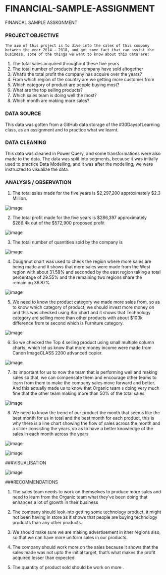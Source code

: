 # FINANCIAL-SAMPLE-ASSIGNMENT

FINANCAL SAMPLE ASSKGNMENT
### PROJECT OBJECTIVE
	The aim of this project is to dive into the sales of this company between the year 2014 – 2018, and get some fact that can assist the business, some of the things we want to know about this data are:
1.	The total sales acquired throughout these five years
2.	The total number of products the company have sold altogether
3.	What’s the total profit the company has acquire over the years?
4.	From which region of the country are we getting more customer from
5.	Which category of product are people buying most?
6.	What are the top selling products?
7.	Which sales team is doing well the most?
8.	Which month are making more sales?
### DATA SOURCE
This data was gotten from a GitHub data storage of the #30DaysofLearning class, as an assignment and to practice what we learnt.

### DATA CLEANING
This data was cleaned in Power Query, and some transformations were also made to the data.
The data was split into segments, because it was initially used to practice Data Modelling, and it was after the modelling, we were instructed to visualize the data.

 
### ANALYSIS / OBSERVATION
1.	The total sales made for the five years is $2,297,200 approximately $2.3 Million.

 ![image](https://user-images.githubusercontent.com/106377378/180289735-c701f0bf-9bcf-4c47-9052-57fddc637084.png)


2.	The total profit made for the five years is $286,397 approximately $286.4k out of the $572,900 proposed profit
 
![image](https://user-images.githubusercontent.com/106377378/180289666-f64e0508-5f32-4a36-a02e-29446c8474cc.png)


3.	The total number of quantities sold by the company is 

![image](https://user-images.githubusercontent.com/106377378/180289611-8272cb5e-0453-451d-8f2a-98ee983be1b8.png)
 

4.	Doughnut chart was used to check the region where more sales are being made and it shows that more sales were made from the West region with about 31.58% and seconded by the east region taking a total percentage of 29.55% and the remaining two regions share the remaining 38.87%
 
![image](https://user-images.githubusercontent.com/106377378/180289561-06620f7a-0f05-4666-a624-265988f11cdd.png)

 


5.	We need to know the product category we made more sales from, so as to know which category of  product, we should invest more money on and this was checked using Bar chart and it shows that Technology category are selling more than other products with about $100k difference from te second which is Furniture category.

![image](https://user-images.githubusercontent.com/106377378/180289515-440657b4-3be4-40fc-be04-7a4c587b372c.png)

 

6.	So we checked the Top 4 selling product using small multiple column charts, which let us know that more money income were made from Canon ImageCLASS 2200 advanced copier.

![image](https://user-images.githubusercontent.com/106377378/180289455-26109f54-7179-483a-9e3b-088b8ff20c1e.png)

 

7.	Its important for us to now the team that is performing well and making sales so that, we can compensate them and encourage other teams to learn from them to make the company sales move forward and better.
And this actually made us to know that Organic team s doing very much fine that the other team making more than 50% of the total sales.

![image](https://user-images.githubusercontent.com/106377378/180289320-b14df619-3f7f-40df-a7a4-08dd56786c7d.png)


 8.	We need to know the trend of our product the month that seems like the best month for us in total and the best month for each product, this is  why there is a line chart showing the flow of sales across the month  and a slicer consisting the years, so as to have a better knowledge of the sales in each month across the years

 ![image](https://user-images.githubusercontent.com/106377378/180289202-10812975-f04e-4265-8c7d-8178a20c9122.png)


![image](https://user-images.githubusercontent.com/106377378/180289263-ac8ff261-e92e-42c3-9f52-a52375a655bc.png)



 



###VISUALISATION


![image](https://user-images.githubusercontent.com/106377378/180289117-6f0eb769-66d2-4107-a53e-e0671343bf7f.png)

 

###RECOMMENDATIONS
1.	The sales team needs to work on themselves to produce more sales and need to learn from the Organic team what they’ve been doing that enhances a lot of growth in their business 

2.	The company should look into getting some technology product, it might not been having in store as it shows that people are buying technology products than any other products.


3.	We should make sure we are making advertisement in ither regions also, so that we can have more uniform sales in our products.

4.	The company should work more on the sales because it shows that the sales made was not upto the initial target, that’s what makes the profit acquired lesser than expected.

5.	The quantity of product sold should be work on more .
